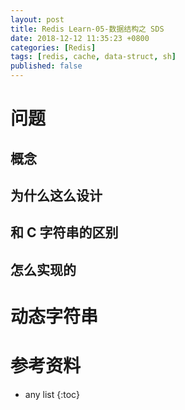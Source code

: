 ```yaml
---
layout: post
title: Redis Learn-05-数据结构之 SDS
date: 2018-12-12 11:35:23 +0800
categories: [Redis]
tags: [redis, cache, data-struct, sh]
published: false
---
```


# 问题

## 概念

## 为什么这么设计

## 和 C 字符串的区别

## 怎么实现的

# 动态字符串


# 参考资料

* any list
{:toc}